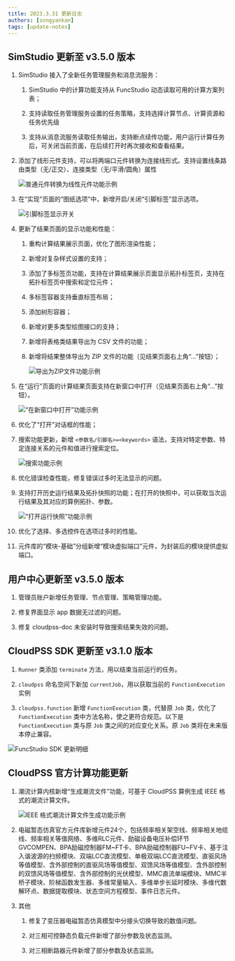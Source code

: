 ```yaml
---
title: 2023.3.31 更新日志
authors: [songyankan]
tags: [update-notes]
---
```


## SimStudio 更新至 v3.5.0 版本

1. SimStudio 接入了全新任务管理服务和消息流服务：

   1. SimStudio 中的计算功能支持从 FuncStudio 动态读取可用的计算方案列表；

   2. 支持读取任务管理服务设置的任务策略，支持选择计算节点、计算资源和任务优先级

   3. 支持从消息流服务读取任务输出，支持断点续传功能，用户运行计算任务后，可关闭当前页面，在后续打开时再次接收和查看结果。

2. 添加了线形元件支持，可以将两端口元件转换为连接线形式。支持设置线条路由类型（无/正交）、连接类型（无/平滑/圆角）属性

   ![普通元件转换为线性元件功能示例](./普通元件转换为线性元件功能示例.png)

3. 在“实现”页面的“图纸选项”中，新增开启/关闭“引脚标签”显示选项。

   ![引脚标签显示开关](./引脚标签显示开关.png)

4. 更新了结果页面的显示功能和性能：

   1. 重构计算结果展示页面，优化了图形渲染性能；

   2. 新增对复杂样式设置的支持；

   3. 添加了多标签页功能，支持在计算结果展示页面显示拓扑标签页，支持在拓扑标签页中搜索和定位元件；

   4. 多标签容器支持垂直标签布局；

   5. 添加树形容器；

   6. 新增对更多类型绘图接口的支持；

   7. 新增将表格类结果导出为 CSV 文件的功能；

   8. 新增将结果整体导出为 ZIP 文件的功能（见结果页面右上角“…”按钮）；

      ![导出为ZIP文件功能示例](./导出为ZIP文件功能示例.png)

5. 在“运行”页面的计算结果页面支持在新窗口中打开（见结果页面右上角“…”按钮）。

   ![“在新窗口中打开”功能示例](./“在新窗口中打开”功能示例.png)

6. 优化了“打开”对话框的性能；

7. 搜索功能更新，新增 `<参数名/引脚名>=<keywords>` 语法，支持对特定参数、特定连接关系的元件和值进行搜索定位。

   ![搜索功能示例](./搜索功能示例.png)

8. 优化错误检查性能，修复错误过多时无法显示的问题。

9. 支持打开历史运行结果及拓扑快照的功能；在打开的快照中，可以获取当次运行结果及其对应的算例拓扑、参数。

   ![“打开运行快照”功能示例](./“打开运行快照”功能示例.png)

10. 优化了选择、多选控件在选项过多时的性能。

11. 元件库的“模块-基础”分组新增“模块虚拟端口”元件，为封装后的模块提供虚拟端口。

## 用户中心更新至 v3.5.0 版本

1. 管理员账户新增任务管理、节点管理、策略管理功能。

2. 修复界面显示 app 数据无过滤的问题。

3.  修复 cloudpss-doc 未安装时导致搜索结果失效的问题。

## CloudPSS SDK 更新至 v3.1.0 版本

1. `Runner` 类添加 `terminate` 方法，用以结束当前运行的任务。

2. `cloudpss` 命名空间下新加 `currentJob`，用以获取当前的 `FunctionExecution` 实例

3. `cloudpss.function` 新增 `FunctionExecution` 类，代替原 `Job` 类，优化了 `FunctionExecution` 类中方法名称，使之更符合规范。以下是 `FunctionExecution` 类与原 `Job` 类之间的对应变化关系。原 `Job` 类将在未来版本停止兼容。

  ![FuncStudio SDK 更新明细](./FuncStudioSDK更新明细.png)

## CloudPSS 官方计算功能更新

1. 潮流计算内核新增“生成潮流文件”功能，可基于 CloudPSS 算例生成 IEEE 格式的潮流计算文件。

   ![IEEE 格式潮流计算文件生成功能示例](./IEEE格式潮流计算文件生成功能示例.png)

2. 电磁暂态仿真官方元件库新增元件24个，包括频率相关架空线、频率相关地缆线、频率相关等值网络、多维RLC元件、励磁设备电压补偿环节 GVCOMPEN、BPA励磁控制器FM\~FT卡、BPA励磁控制器FU\~FV卡、基于注入谐波源的扫频模块、双端LCC直流模型、单极双端LCC直流模型、直驱风场等值模型、含外部控制的直驱风场等值模型、双馈风场等值模型、含外部控制的双馈风场等值模型、含外部控制的光伏模型、MMC直流单端模块、MMC半桥子模块、阶梯函数发生器、多维常量输入、多维单步长延时模块、多维代数解环点、数据提取模块、状态空间方程模型、事件日志元件。

3. 其他

   1. 修复了变压器电磁暂态仿真模型中分接头切换导致的数值问题。

   2. 对三相可控静态负载元件新增了部分参数及状态监测。

   3. 对三相断路器元件新增了部分参数及状态监测。
